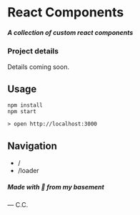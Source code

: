 # React Components
##### A collection of custom react components



### Project details
Details coming soon. 


## Usage

```
npm install
npm start

> open http://localhost:3000
```

## Navigation
* /
* /loader



##### Made with 💚 from my basement 
— C.C.